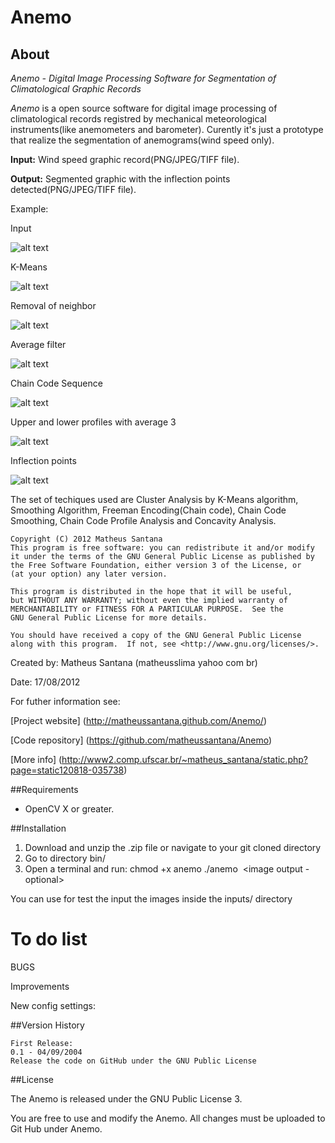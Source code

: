 # Anemo

## About

*Anemo - Digital Image Processing Software for Segmentation of Climatological Graphic Records*

*Anemo* is a open source software for digital image processing of climatological records registred by mechanical meteorological instruments(like anemometers and barometer).
Curently it's just a prototype that realize the segmentation of anemograms(wind speed only).

**Input:** Wind speed graphic record(PNG/JPEG/TIFF file).

**Output:** Segmented graphic with the inflection points detected(PNG/JPEG/TIFF file).

Example:

Input

![alt text](http://www2.comp.ufscar.br/~matheus_santana/images/examples/input.png "Input")

K-Means

![alt text](http://www2.comp.ufscar.br/~matheus_santana/images/examples/2.png "k-means")

Removal of neighbor

![alt text](http://www2.comp.ufscar.br/~matheus_santana/images/examples/3.png "neighbor")

Average filter

![alt text](http://www2.comp.ufscar.br/~matheus_santana/images/examples/4.png "avgfilter")


Chain Code Sequence

![alt text](http://www2.comp.ufscar.br/~matheus_santana/images/examples/6.png "chaincode")

Upper and lower profiles with average 3

![alt text](http://www2.comp.ufscar.br/~matheus_santana/images/examples/7.png "upperlower")

Inflection points

![alt text](http://www2.comp.ufscar.br/~matheus_santana/images/examples/output.png "upperlower")

The set of techiques used are Cluster Analysis by K-Means algorithm, Smoothing Algorithm, 
Freeman Encoding(Chain code), Chain Code Smoothing, Chain Code Profile Analysis and Concavity Analysis.

    Copyright (C) 2012 Matheus Santana
    This program is free software: you can redistribute it and/or modify
    it under the terms of the GNU General Public License as published by
    the Free Software Foundation, either version 3 of the License, or
    (at your option) any later version.

    This program is distributed in the hope that it will be useful,
    but WITHOUT ANY WARRANTY; without even the implied warranty of
    MERCHANTABILITY or FITNESS FOR A PARTICULAR PURPOSE.  See the
    GNU General Public License for more details.

    You should have received a copy of the GNU General Public License
    along with this program.  If not, see <http://www.gnu.org/licenses/>.

Created by: Matheus Santana (matheusslima <at> yahoo <dot> com <dot> br)

Date: 17/08/2012

For futher information see:

[Project website] (http://matheussantana.github.com/Anemo/)

[Code repository] (https://github.com/matheussantana/Anemo)

[More info] (http://www2.comp.ufscar.br/~matheus_santana/static.php?page=static120818-035738)

##Requirements

* OpenCV X or greater.

##Installation

  1. Download and unzip the .zip file or navigate to your git cloned directory
  2. Go to directory bin/
  3. Open a terminal and run:
    chmod +x anemo
    ./anemo <image input> <image output - optional>

You can use for test the input the images inside the inputs/ directory


# To do list

BUGS


Improvements


New config settings:


##Version History

    First Release:
    0.1 - 04/09/2004
    Release the code on GitHub under the GNU Public License


##License

The Anemo is released under the GNU Public License 3.

You are free to use and modify the Anemo. All changes 
must be uploaded to Git Hub under Anemo.
